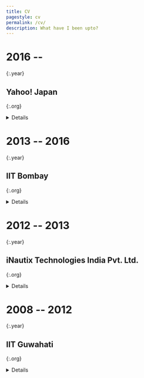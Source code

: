 ```yaml
---
title: CV
pagestyle: cv
permalink: /cv/
description: What have I been upto?
---
```


# 2016 --
{:.year}

## Yahoo! Japan
{:.org}

<details markdown="1">
### Devops, NoSQL Team
- Tokyo, Japan
</details>

<!-- section -->

# 2013 -- 2016
{:.year}

## IIT Bombay
{:.org}

<details markdown="1">
### Master of Technology
Computer Science and Engineering
</details>

<!-- section -->

# 2012 -- 2013
{:.year}

## iNautix Technologies India Pvt. Ltd.
{:.org}

<details markdown="1">
### Senior Application Developer

- Chennai, India
</details>

<!-- section -->

# 2008 -- 2012
{:.year}

## IIT Guwahati
{:.org}

<details markdown="1">
### Bachelor of Technology
Mechanical Engineering
</details>
